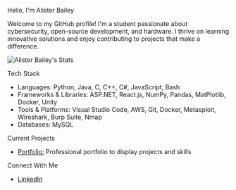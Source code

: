 Hello, I'm Alister Bailey

Welcome to my GitHub profile! I'm a student passionate about cybersecurity, open-source development, and hardware. I thrive on learning innovative solutions and enjoy contributing to projects that make a difference.

![Alister Bailey's Stats](https://github-readme-stats.vercel.app/api?username=AlisterBailey&theme=vue-dark&show_icons=true&hide_border=true&count_private=true)

Tech Stack
  - Languages: Python, Java, C, C++, C#, JavaScript, Bash
  - Frameworks & Libraries: ASP.NET, React.js, NumPy, Pandas, MatPlotlib, Docker, Unity
  - Tools & Platforms: Visual Studio Code, AWS, Git, Docker, Metasploit, Wireshark, Burp Suite, Nmap
  - Databases: MySQL

Current Projects
  - <a href="https://github.com/AlisterBailey/Portfolio">Portfolio:</a> Professional portfolio to display projects and skills <br>

<!--
GitHub Stats


Featured Repositories

-->
Connect With Me <br>
  - <a href="https://www.linkedin.com/in/alister-bailey/">LinkedIn</a> <br>
  <!-- - <a href="">Portfolio</a> <br> -->
